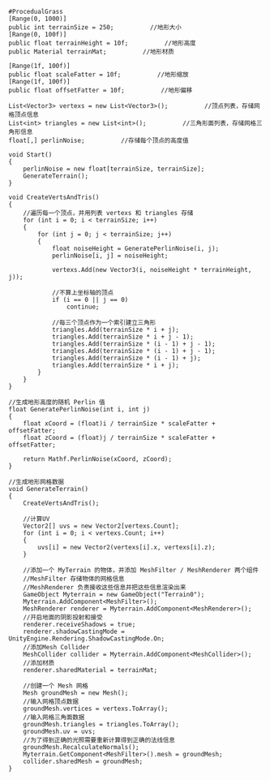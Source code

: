     #ProcedualGrass
    [Range(0, 1000)]
    public int terrainSize = 250;          //地形大小
    [Range(0, 100f)]
    public float terrainHeight = 10f;          //地形高度 
    public Material terrainMat;          //地形材质

    [Range(1f, 100f)]
    public float scaleFatter = 10f;          //地形缩放
    [Range(1f, 100f)]
    public float offsetFatter = 10f;          //地形偏移

    List<Vector3> vertexs = new List<Vector3>();          //顶点列表，存储网格顶点信息
    List<int> triangles = new List<int>();          //三角形面列表，存储网格三角形信息
    float[,] perlinNoise;          //存储每个顶点的高度值

    void Start()
    {
        perlinNoise = new float[terrainSize, terrainSize];
        GenerateTerrain();
    }

    void CreateVertsAndTris()
    {
        //遍历每一个顶点，并用列表 vertexs 和 triangles 存储
        for (int i = 0; i < terrainSize; i++)
        {
            for (int j = 0; j < terrainSize; j++)
            {
                float noiseHeight = GeneratePerlinNoise(i, j);
                perlinNoise[i, j] = noiseHeight;

                vertexs.Add(new Vector3(i, noiseHeight * terrainHeight, j));

                //不算上坐标轴的顶点
                if (i == 0 || j == 0)
                    continue;

                //每三个顶点作为一个索引建立三角形
                triangles.Add(terrainSize * i + j);
                triangles.Add(terrainSize * i + j - 1);
                triangles.Add(terrainSize * (i - 1) + j - 1);
                triangles.Add(terrainSize * (i - 1) + j - 1);
                triangles.Add(terrainSize * (i - 1) + j);
                triangles.Add(terrainSize * i + j);
            }
        }
    }

    //生成地形高度的随机 Perlin 值
    float GeneratePerlinNoise(int i, int j)
    {
        float xCoord = (float)i / terrainSize * scaleFatter + offsetFatter;
        float zCoord = (float)j / terrainSize * scaleFatter + offsetFatter;

        return Mathf.PerlinNoise(xCoord, zCoord);
    }

    //生成地形网格数据
    void GenerateTerrain()
    {
        CreateVertsAndTris();

        //计算UV
        Vector2[] uvs = new Vector2[vertexs.Count];
        for (int i = 0; i < vertexs.Count; i++)
        {
            uvs[i] = new Vector2(vertexs[i].x, vertexs[i].z);
        }

        //添加一个 MyTerrain 的物体，并添加 MeshFilter / MeshRenderer 两个组件
        //MeshFilter 存储物体的网格信息
        //MeshRenderer 负责接收这些信息并把这些信息渲染出来
        GameObject Myterrain = new GameObject("Terrain0");
        Myterrain.AddComponent<MeshFilter>();
        MeshRenderer renderer = Myterrain.AddComponent<MeshRenderer>();
        //开启地面的阴影投射和接受
        renderer.receiveShadows = true;
        renderer.shadowCastingMode = UnityEngine.Rendering.ShadowCastingMode.On;
        //添加Mesh Collider
        MeshCollider collider = Myterrain.AddComponent<MeshCollider>();
        //添加材质
        renderer.sharedMaterial = terrainMat;

        //创建一个 Mesh 网格
        Mesh groundMesh = new Mesh();
        //输入网格顶点数据
        groundMesh.vertices = vertexs.ToArray();
        //输入网格三角面数据
        groundMesh.triangles = triangles.ToArray();
        groundMesh.uv = uvs;
        //为了得到正确的光照需要重新计算得到正确的法线信息
        groundMesh.RecalculateNormals();
        Myterrain.GetComponent<MeshFilter>().mesh = groundMesh;
        collider.sharedMesh = groundMesh;
    }
